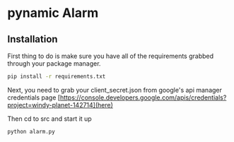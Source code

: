 # pynamic Alarm

## Installation
First thing to do is make sure you have all of the requirements grabbed
through your package manager.
```bash
pip install -r requirements.txt
```
Next, you need to grab your client_secret.json from google's api manager
credentials page [https://console.developers.google.com/apis/credentials?project=windy-planet-142714](here)

Then cd to src and start it up
```bash
python alarm.py
```